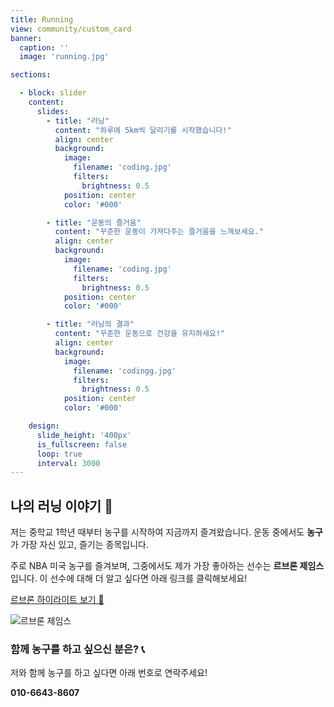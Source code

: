 ```yaml
---
title: Running
view: community/custom_card
banner:
  caption: ''
  image: 'running.jpg'

sections:

  - block: slider
    content:
      slides:
        - title: "러닝"
          content: "하루에 5km씩 달리기를 시작했습니다!"
          align: center
          background:
            image:
              filename: 'coding.jpg'
              filters:
                brightness: 0.5
            position: center
            color: '#000'

        - title: "운동의 즐거움"
          content: "꾸준한 운동이 가져다주는 즐거움을 느껴보세요."
          align: center
          background:
            image:
              filename: 'coding.jpg'
              filters:
                brightness: 0.5
            position: center
            color: '#000'

        - title: "러닝의 결과"
          content: "꾸준한 운동으로 건강을 유지하세요!"
          align: center
          background:
            image:
              filename: 'codingg.jpg'
              filters:
                brightness: 0.5
            position: center
            color: '#000'

    design:
      slide_height: '400px'
      is_fullscreen: false
      loop: true
      interval: 3000
---
```


## 나의 러닝 이야기 🏃
저는 중학교 1학년 때부터 농구를 시작하여 지금까지 즐겨왔습니다. 운동 중에서도 **농구**가 가장 자신 있고, 즐기는 종목입니다.

주로 NBA 미국 농구를 즐겨보며, 그중에서도 제가 가장 좋아하는 선수는 **르브론 제임스**입니다. 이 선수에 대해 더 알고 싶다면 아래 링크를 클릭해보세요!

[르브론 하이라이트 보기 🎥](https://www.youtube.com/watch?v=mUyzyIgzVpI&ab_channel=NBA)

![르브론 제임스](/images/lebron.jpg)

### 함께 농구를 하고 싶으신 분은? 📞
저와 함께 농구를 하고 싶다면 아래 번호로 연락주세요!

**010-6643-8607**
